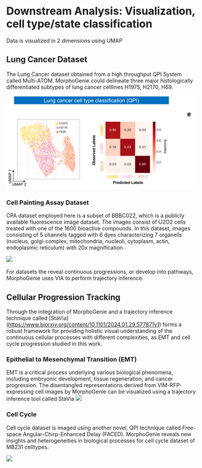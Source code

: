 
# Downstream Analysis: Visualization, cell type/state classification  
Data is visualized in 2 dimensions using UMAP

## Lung Cancer Dataset
The Lung Cancer dataset obtained from a high throughput QPI System called Multi-ATOM. MorphoGenie could delineate three major histologically differentiated subtypes of lung cancer celllines H1975, H2170, H69.

![](https://github.com/rashmisrm/MorphoGenie/blob/main/Figures/LC.png)


### Cell Painting Assay Dataset
CPA dataset employed here is a subset of BBBC022, which is a publicly available fluorescence image dataset. The images consist of U2O2 cells treated with one of the 1600 bioactive compounds. In this dataset, images consisting of 5 channels tagged with 6 dyes characterizing 7 organells (nucleus, golgi-complex, mitochondria, nucleoli, cytoplasm, actin, endoplasmic reticulum) with 20x magnification.

![](https://github.com/rashmisrm/MorphoGenie/blob/main/Figures/CPA.png)


For datasets the reveal continuous progressions, or develop into pathways, MorphoGenie uses VIA to perform trajectory inference.

## Cellular Progression Tracking
Through the integration of MorphoGenie and a trajectory inference technique called [StaVia] (https://www.biorxiv.org/content/10.1101/2024.01.29.577871v1) forms a robust framework for providing holistic visual understanding of the continuous cellular processes with different complexities, as EMT and cell cycle progression studied in this work.


### Epithelial to Mesenchymal Transition (EMT)
EMT is a critical process underlying various biological phenomena, including embryonic development, tissue regeneration, and cancer progression. The disentangled representations derived from VIM-RFP-expressing cell images by MorphoGenie can be visualized using a trajectory inference tool called StaVia 
![](https://github.com/rashmisrm/MorphoGenie/blob/main/Figures/Animate.gif)



### Cell Cycle 
Cell cycle dataset is imaged using another novel, QPI technique called Free-space Angular-Chirp-Enhanced Delay (FACED). MorphoGenie reveals new insights and heterogeneities in biological processes for cell cycle dataset of  MB231 celltypes.


![](https://github.com/rashmisrm/MorphoGenie/blob/main/Figures/AnimateCCy.gif)
